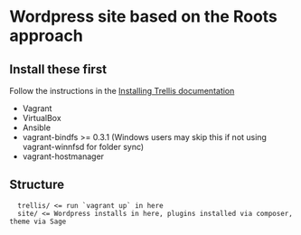 # Wordpress site based on the Roots approach

## Install these first

Follow the instructions in the [Installing Trellis documentation](https://roots.io/trellis/docs/installing-trellis/)

* Vagrant
* VirtualBox
* Ansible
* vagrant-bindfs >= 0.3.1 (Windows users may skip this if not using vagrant-winnfsd for folder sync)
* vagrant-hostmanager

## Structure

```
  trellis/ <= run `vagrant up` in here
  site/ <= Wordpress installs in here, plugins installed via composer, theme via Sage
```
